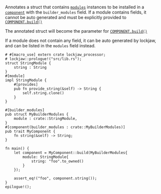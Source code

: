 Annotates a struct that contains [`modules`](module) instances to be installed in a
[`component`](component) with the `builder_modules` field. If a module contains fields, it cannot be
auto generated and must be explicitly provided to
[`COMPONENT.build()`](component#pub-fn-buildmodules-builder-modules---impl-component)

The annotated struct will become the parameter for
[`COMPONENT.build()`](component#pub-fn-buildmodules-builder-modules---impl-component)

If a module does not contain any field, it can be auto generated by lockjaw, and can be listed in
the `modules` field instead.

```
# #[macro_use] extern crate lockjaw_processor;
# lockjaw::prologue!("src/lib.rs");
struct StringModule {
    string : String
}
#[module]
impl StringModule {
    #[provides]
    pub fn provide_string(&self) -> String {
        self.string.clone()
    }
}

#[builder_modules]
pub struct MyBuilderModules {
    module : crate::StringModule,
}
#[component(builder_modules : crate::MyBuilderModules)]
pub trait MyComponent {
    fn string(&self) -> String;
}

fn main() {
    let component = MyComponent::build(MyBuilderModules{
        module: StringModule{
            string: "foo".to_owned()
        }
    });
    
    assert_eq!("foo", component.string());
}
epilogue!();
```